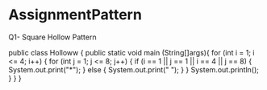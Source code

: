 # AssignmentPattern

Q1-  Square Hollow Pattern

public class Holloww {
        public static void main (String[]args){
        for (int i = 1; i <= 4; i++) {
            for (int j = 1; j <= 8; j++) {
                if (i == 1 || j == 1 || i == 4 || j == 8) {
                    System.out.print("*");
                } else {
                    System.out.print(" ");
                }
            }
            System.out.println();
        }
    }
}
